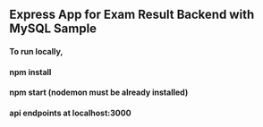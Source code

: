 ## Express App for Exam Result Backend with MySQL Sample

#### To run locally,
#### npm install
#### npm start (nodemon must be already installed)

#### api endpoints at localhost:3000
